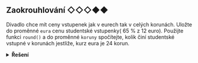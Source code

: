 ## Zaokrouhlování ◇◇◇◆◆

Divadlo chce mít ceny vstupenek jak v eurech tak v celých korunách. Uložte do proměnné `eura` cenu studentské vstupenky(
65 % z 12 euro). Použijte funkci `round()` a do proměnné `koruny` spočítejte, kolik činí studentské vstupné v korunách
jestliže, kurz eura je 24 korun.

<details>
<summary><b>Řešení</b></summary>


```python
eura = 12 * 0.65
koruny = round(24 * eura)
```

</details>
